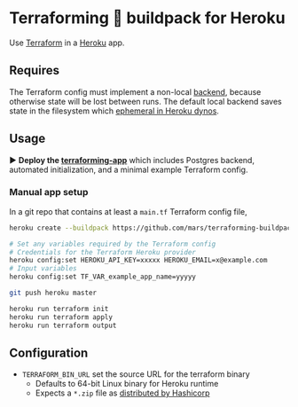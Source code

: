 Terraforming 🌱 buildpack for Heroku
==================================

Use [Terraform](https://www.terraform.io/) in a [Heroku](https://www.heroku.com/) app.

Requires
--------

The Terraform config must implement a non-local [backend](https://www.terraform.io/docs/backends/index.html), because otherwise state will be lost between runs. The default local backend saves state in the filesystem which [ephemeral in Heroku dynos](https://devcenter.heroku.com/articles/dynos#ephemeral-filesystem).

Usage
-----

▶️ **Deploy the [terraforming-app](https://github.com/mars/terraforming-app)** which includes Postgres backend, automated initialization, and a minimal example Terraform config.

### Manual app setup

In a git repo that contains at least a `main.tf` Terraform config file,

```bash
heroku create --buildpack https://github.com/mars/terraforming-buildpack

# Set any variables required by the Terraform config
# Credentials for the Terraform Heroku provider
heroku config:set HEROKU_API_KEY=xxxxx HEROKU_EMAIL=x@example.com
# Input variables
heroku config:set TF_VAR_example_app_name=yyyyy

git push heroku master

heroku run terraform init
heroku run terraform apply
heroku run terraform output
```

Configuration
-------------

* `TERRAFORM_BIN_URL` set the source URL for the terraform binary
  * Defaults to 64-bit Linux binary for Heroku runtime
  * Expects a `*.zip` file as [distributed by Hashicorp](https://www.terraform.io/downloads.html)
